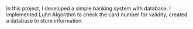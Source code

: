 In this project, I developed a simple banking system with database.
I implemented Luhn Algorithm to check the card number for validity, created a database to store information.
